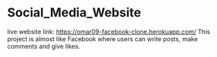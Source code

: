 # Social_Media_Website
live website link: https://omar09-facebook-clone.herokuapp.com/
This project is almost like Facebook where users can write posts, make comments and give likes.
